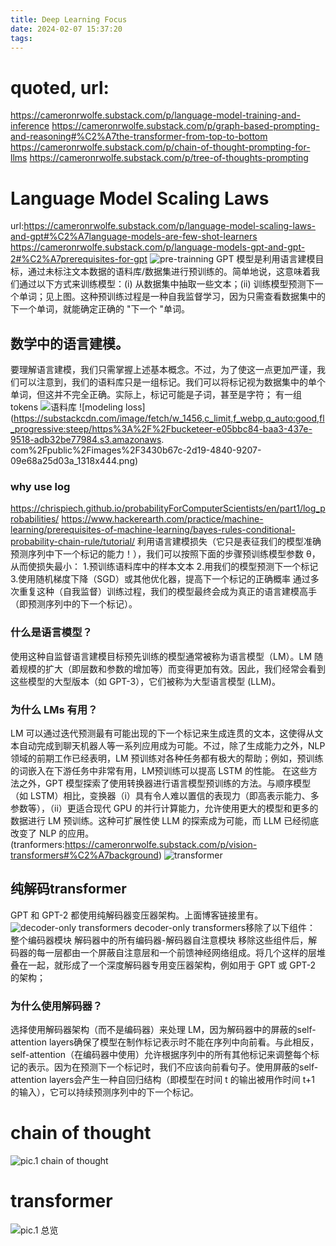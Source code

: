```yaml
---
title: Deep Learning Focus
date: 2024-02-07 15:37:20
tags:
---
```

# quoted, url: 
https://cameronrwolfe.substack.com/p/language-model-training-and-inference
https://cameronrwolfe.substack.com/p/graph-based-prompting-and-reasoning#%C2%A7the-transformer-from-top-to-bottom
https://cameronrwolfe.substack.com/p/chain-of-thought-prompting-for-llms
https://cameronrwolfe.substack.com/p/tree-of-thoughts-prompting
# Language Model Scaling Laws
url:https://cameronrwolfe.substack.com/p/language-model-scaling-laws-and-gpt#%C2%A7language-models-are-few-shot-learners
https://cameronrwolfe.substack.com/p/language-models-gpt-and-gpt-2#%C2%A7prerequisites-for-gpt
![pre-trainning](https://substackcdn.com/image/fetch/f_auto,q_auto:good,fl_progressive:steep/https%3A%2F%2Fbucketeer-e05bbc84-baa3-437e-9518-adb32be77984.s3.amazonaws.com%2Fpublic%2Fimages%2F89687ad1-ab5d-4c72-840c-343d7fa26ab2_1854x1030.png)
GPT 模型是利用语言建模目标，通过未标注文本数据的语料库/数据集进行预训练的。简单地说，这意味着我们通过以下方式来训练模型：(i) 从数据集中抽取一些文本；(ii) 训练模型预测下一个单词；见上图。这种预训练过程是一种自我监督学习，因为只需查看数据集中的下一个单词，就能确定正确的 "下一个 "单词。
## 数学中的语言建模。
要理解语言建模，我们只需掌握上述基本概念。不过，为了使这一点更加严谨，我们可以注意到，我们的语料库只是一组标记。我们可以将标记视为数据集中的单个单词，但这并不完全正确。实际上，标记可能是子词，甚至是字符；
有一组tokens
![语料库](https://substackcdn.com/image/fetch/f_auto,q_auto:good,fl_progressive:steep/https%3A%2F%2Fbucketeer-e05bbc84-baa3-437e-9518-adb32be77984.s3.amazonaws.com%2Fpublic%2Fimages%2F45501723-a132-40e7-8cb8-5050b2b265fb_1328x378.png)
![modeling loss](https://substackcdn.com/image/fetch/w_1456,c_limit,f_webp,q_auto:good,fl_progressive:steep/https%3A%2F%2Fbucketeer-e05bbc84-baa3-437e-9518-adb32be77984.s3.amazonaws.
com%2Fpublic%2Fimages%2F3430b67c-2d19-4840-9207-09e68a25d03a_1318x444.png)
### why use log
https://chrispiech.github.io/probabilityForComputerScientists/en/part1/log_probabilities/
https://www.hackerearth.com/practice/machine-learning/prerequisites-of-machine-learning/bayes-rules-conditional-probability-chain-rule/tutorial/
利用语言建模损失（它只是表征我们的模型准确预测序列中下一个标记的能力！），我们可以按照下面的步骤预训练模型参数 θ，从而使损失最小：
1.预训练语料库中的样本文本
2.用我们的模型预测下一个标记
3.使用随机梯度下降（SGD）或其他优化器，提高下一个标记的正确概率
通过多次重复这种（自我监督）训练过程，我们的模型最终会成为真正的语言建模高手（即预测序列中的下一个标记）。
### 什么是语言模型？
使用这种自监督语言建模目标预先训练的模型通常被称为语言模型（LM）。LM 随着规模的扩大（即层数和参数的增加等）而变得更加有效。因此，我们经常会看到这些模型的大型版本（如 GPT-3），它们被称为大型语言模型 (LLM)。
### 为什么 LMs 有用？
LM 可以通过迭代预测最有可能出现的下一个标记来生成连贯的文本，这使得从文本自动完成到聊天机器人等一系列应用成为可能。不过，除了生成能力之外，NLP 领域的前期工作已经表明，LM 预训练对各种任务都有极大的帮助；例如，预训练的词嵌入在下游任务中非常有用，LM预训练可以提高 LSTM 的性能。
在这些方法之外，GPT 模型探索了使用转换器进行语言模型预训练的方法。与顺序模型（如 LSTM）相比，变换器（i）具有令人难以置信的表现力（即高表示能力、多参数等），（ii）更适合现代 GPU 的并行计算能力，允许使用更大的模型和更多的数据进行 LM 预训练。这种可扩展性使 LLM 的探索成为可能，而 LLM 已经彻底改变了 NLP 的应用。
(tranformers:https://cameronrwolfe.substack.com/p/vision-transformers#%C2%A7background)
![transformer](https://substackcdn.com/image/fetch/w_1456,c_limit,f_webp,q_auto:good,fl_progressive:steep/https%3A%2F%2Fbucketeer-e05bbc84-baa3-437e-9518-adb32be77984.s3.amazonaws.com%2Fpublic%2Fimages%2F57f3c98e-39d1-4eda-9a53-309210d42f49_662x968.png)
## 纯解码transformer
GPT 和 GPT-2 都使用纯解码器变压器架构。上面博客链接里有。
![decoder-only transformers](https://substackcdn.com/image/fetch/w_1456,c_limit,f_webp,q_auto:good,fl_progressive:steep/https%3A%2F%2Fbucketeer-e05bbc84-baa3-437e-9518-adb32be77984.s3.amazonaws.com%2Fpublic%2Fimages%2F91a045da-57be-437d-962c-529ee5bc93fb_1234x828.png)
decoder-only transformers移除了以下组件：
整个编码器模块
解码器中的所有编码器-解码器自注意模块
移除这些组件后，解码器的每一层都由一个屏蔽自注意层和一个前馈神经网络组成。将几个这样的层堆叠在一起，就形成了一个深度解码器专用变压器架构，例如用于 GPT 或 GPT-2 的架构；
### 为什么使用解码器？
选择使用解码器架构（而不是编码器）来处理 LM，因为解码器中的屏蔽的self-attention layers确保了模型在制作标记表示时不能在序列中向前看。与此相反，self-attention（在编码器中使用）允许根据序列中的所有其他标记来调整每个标记的表示。因为在预测下一个标记时，我们不应该向前看句子。使用屏蔽的self-attention layers会产生一种自回归结构（即模型在时间 t 的输出被用作时间 t+1 的输入），它可以持续预测序列中的下一个标记。

# chain of thought
![pic.1 chain of thought](https://substackcdn.com/image/fetch/f_auto,q_auto:good,fl_progressive:steep/https%3A%2F%2Fsubstack-post-media.s3.amazonaws.com%2Fpublic%2Fimages%2F2be86a82-3d94-444c-90a2-9428ff629b2f_1994x1404.png)

# transformer
![pic.1 总览](https://substackcdn.com/image/fetch/f_auto,q_auto:good,fl_progressive:steep/https%3A%2F%2Fsubstack-post-media.s3.amazonaws.com%2Fpublic%2Fimages%2F553be3b4-3c80-435d-88c5-c7079bff9cbb_1940x1090.png)
